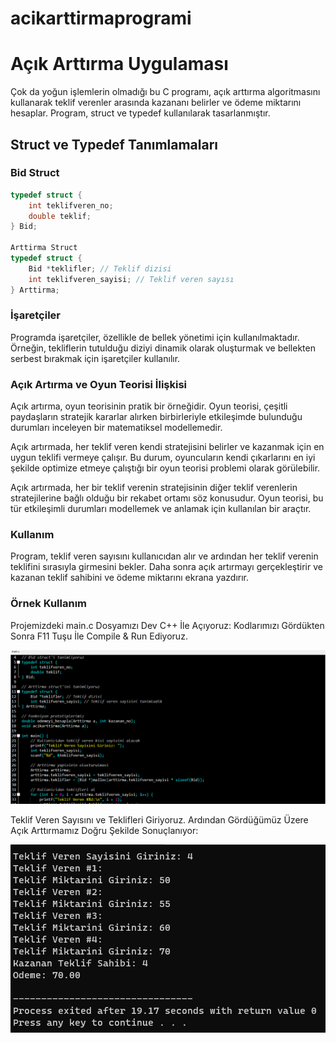# acikarttirmaprogrami

# Açık Arttırma Uygulaması

Çok da yoğun işlemlerin olmadığı bu C programı, açık arttırma algoritmasını kullanarak teklif verenler arasında kazananı belirler ve ödeme miktarını hesaplar. Program, struct ve typedef kullanılarak tasarlanmıştır.

## Struct ve Typedef Tanımlamaları

### Bid Struct

```c
typedef struct {
    int teklifveren_no;
    double teklif;
} Bid;

Arttirma Struct
typedef struct {
    Bid *teklifler; // Teklif dizisi
    int teklifveren_sayisi; // Teklif veren sayısı
} Arttirma;
```
### İşaretçiler

Programda işaretçiler, özellikle de bellek yönetimi için kullanılmaktadır. Örneğin, tekliflerin tutulduğu diziyi dinamik olarak oluşturmak ve bellekten serbest bırakmak için işaretçiler kullanılır.

### Açık Artırma ve Oyun Teorisi İlişkisi

Açık artırma, oyun teorisinin pratik bir örneğidir. Oyun teorisi, çeşitli paydaşların stratejik kararlar alırken birbirleriyle etkileşimde bulunduğu durumları inceleyen bir matematiksel modellemedir.

Açık artırmada, her teklif veren kendi stratejisini belirler ve kazanmak için en uygun teklifi vermeye çalışır. Bu durum, oyuncuların kendi çıkarlarını en iyi şekilde optimize etmeye çalıştığı bir oyun teorisi problemi olarak görülebilir.

Açık artırmada, her bir teklif verenin stratejisinin diğer teklif verenlerin stratejilerine bağlı olduğu bir rekabet ortamı söz konusudur. Oyun teorisi, bu tür etkileşimli durumları modellemek ve anlamak için kullanılan bir araçtır.

### Kullanım

Program, teklif veren sayısını kullanıcıdan alır ve ardından her teklif verenin teklifini sırasıyla girmesini bekler. Daha sonra açık artırmayı gerçekleştirir ve kazanan teklif sahibini ve ödeme miktarını ekrana yazdırır.

### Örnek Kullanım

Projemizdeki main.c Dosyamızı Dev C++ İle Açıyoruz:
Kodlarımızı Gördükten Sonra F11 Tuşu İle Compile & Run Ediyoruz.

<img src=images/calisankod.png>


Teklif Veren Sayısını ve Teklifleri Giriyoruz. Ardından Gördüğümüz Üzere Açık Arttırmamız Doğru Şekilde Sonuçlanıyor:

<img src=images/sonucekrani.png>
